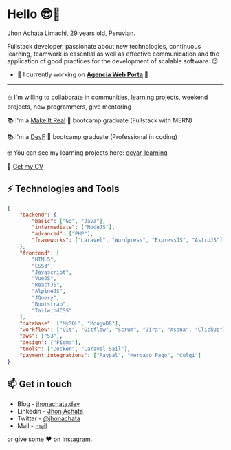 # Hello 😎🤘

Jhon Achata Limachi, 29 years old, Peruvian.

Fullstack developer, passionate about new technologies, continuous learning, teamwork is essential as well as effective communication and the application of good practices for the development of scalable software. 😉

-   🚀 I currently working on **<span style="text-color: green !important;">[Agencia Web Porta](https://porta.com.py) 🧡</span>**
<!-- But I can give consultancies to companies or startups 💡 -->

<!-- -   🚀 I can give consultancies to companies or startups 💡 -->

<hr />

⛵ I'm willing to collaborate in communities, learning projects, weekend projects, new programmers, give mentoring

📚 I'm a [Make It Real](https://makeitreal.camp/) 🧡 bootcamp graduate (Fullstack with MERN)

📚 I'm a [DevF](https://devf.la/) 💜 bootcamp graduate (Professional in coding)

🤓 You can see my learning projects here: [dcyar-learning](https://github.com/dcyar-learning)

💾 [Get my CV](./jhon_marco_achata_limachi.pdf)

## ⚡ Technologies and Tools

```json
{
    "backend": {
        "basic": ["Go", "Java"],
        "intermediate": ["NodeJS"],
        "advanced": ["PHP"],
        "frameworks": ["Laravel", "Wordpress", "ExpressJS", "AstroJS"]
    },
    "frontend": [
        "HTML5",
        "CSS3",
        "Javascript",
        "VueJS",
        "ReactJS",
        "AlpineJS",
        "JQuery",
        "Bootstrap",
        "TailwindCSS"
    ],
    "database": ["MySQL", "MongoDB"],
    "workflow": ["Git", "Gitflow", "Scrum", "Jira", "Asana", "ClickUp"],
    "aws": ["S3"],
    "design": ["Figma"],
    "tools": ["Docker", "Laravel Sail"],
    "payment_integrations": ["Paypal", "Mercado Pago", "Culqi"]
}
```

## 📫 Get in touch

-   Blog - [jhonachata.dev](https://jhonachata.dev)
-   Linkedin - [Jhon Achata](https://in.linkedin.com/in/jhonachata)
-   Twitter - [@jhonachata](https://twitter.com/jhonachata)
-   Mail - [mail](mailto:jhonachata.dev@gmail.com)

or give some ♥ on [instagram](https://instagram.com/dcyar).

<!-- ![visitors](https://visitor-badge.glitch.me/badge?page_id=dcyar/dcyar) -->

<!-- [![Jhon Achata Limachi's GitHub stats](https://github-readme-stats.vercel.app/api?username=dcyar&count_private=true&show_icons=true&theme=gruvbox)](https://github.com/dcyar/github-readme-stats) -->
